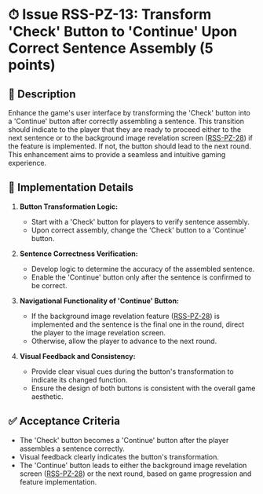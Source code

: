 # ⏱ Issue RSS-PZ-13: Transform 'Check' Button to 'Continue' Upon Correct Sentence Assembly (5 points)

## 📝 Description

Enhance the game's user interface by transforming the 'Check' button into a 'Continue' button after correctly assembling a sentence. This transition should indicate to the player that they are ready to proceed either to the next sentence or to the background image revelation screen ([RSS-PZ-28](./RSS-PZ-28.md)) if the feature is implemented. If not, the button should lead to the next round. This enhancement aims to provide a seamless and intuitive gaming experience.

## 🔨 Implementation Details

1. **Button Transformation Logic:**
   - Start with a 'Check' button for players to verify sentence assembly.
   - Upon correct assembly, change the 'Check' button to a 'Continue' button.

2. **Sentence Correctness Verification:**
   - Develop logic to determine the accuracy of the assembled sentence.
   - Enable the 'Continue' button only after the sentence is confirmed to be correct.

3. **Navigational Functionality of 'Continue' Button:**
   - If the background image revelation feature ([RSS-PZ-28](./RSS-PZ-28.md)) is implemented and the sentence is the final one in the round, direct the player to the image revelation screen.
   - Otherwise, allow the player to advance to the next round.

4. **Visual Feedback and Consistency:**
   - Provide clear visual cues during the button's transformation to indicate its changed function.
   - Ensure the design of both buttons is consistent with the overall game aesthetic.

## ✅ Acceptance Criteria

- The 'Check' button becomes a 'Continue' button after the player assembles a sentence correctly.
- Visual feedback clearly indicates the button's transformation.
- The 'Continue' button leads to either the background image revelation screen ([RSS-PZ-28](./RSS-PZ-28.md)) or the next round, based on game progression and feature implementation.
